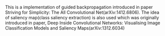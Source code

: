 This is a implementation of guided backpropagation introduced in paper Striving for Simplicity: The All Convolutional Net(arXiv:1412.6806).
The idea of saliency map(class saliency extraction) is also used which was originally introduced in paper, Deep Inside Convolutional Networks:
Visualising Image Classification Models and Saliency Maps(arXiv:1312.6034)
